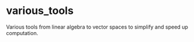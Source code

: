 # various_tools
Various tools from linear algebra to vector spaces to simplify and speed up computation.
